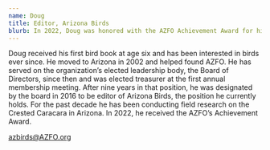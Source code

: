 ```yaml
---
name: Doug
title: Editor, Arizona Birds
blurb: In 2022, Doug was honored with the AZFO Achievement Award for his enduring commitment to AZFO.
---
```


Doug received his first bird book at age six and has been interested in birds ever since. He moved to Arizona in 2002 and helped found AZFO. He has served on the organization’s elected leadership body, the Board of Directors, since then and was elected treasurer at the first annual membership meeting. After nine years in that position, he was designated by the board in 2016 to be editor of Arizona Birds, the position he currently holds. For the past decade he has been conducting field research on the Crested Caracara in Arizona. In 2022, he received the AZFO’s Achievement Award.

[azbirds@AZFO.org](mailto:azbirds@AZFO.org)
